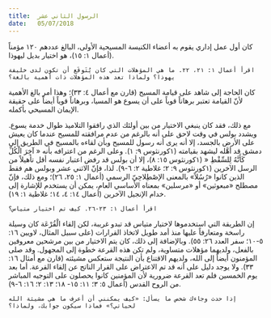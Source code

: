 ```yaml
---
title:  الرسول الثاني عشر
date:   05/07/2018
---
```


كان أول عمل إداري يقوم به أعضاء الكنيسة المسيحية الأولى، البالغ عددهم ١٢٠ مؤمناً (أعمال ١: ١٥)، هو اختيار بديل ليهوذا.

`اقرأ أعمال ١: ٢١، ٢٢. ما هي المؤهلات التي كان يُتَوقَع أن تكون لدى خليفة يهوذا؟ ولماذا تعد هذه المؤهلات ذات أهمية بالغة؟`

كان الحاجة إلى شاهد على قيامة المسيح (قارن مع أعمال ٤: ٣٣)؛ وهذا أمر بالغ الأهمية لأنّ القيامة تعتبر برهاناً قوياً على أن يسوع هو المسيا، وبرهاناً قوياً أيضاً على حقيقة الإيمان المسيحي بأكمله.

مع ذلك، فقد كان ينبغي الاختيار من بين أولئك الذي رافقوا التلاميذ طوال خدمة يسوع. ويشدد بولس في وقت لاحق على أنه بالرغم من عدم مرافقته للمسيح عندما كان يعيش على الأرض بالجسد، إلا أنه يرى أنه رسول للمسيح وبأن لقاءه بالمسيح في الطريق إلى دمشق قد أهَّله ليشهد بقيامته (١كورنثوس ٩: ١). وعلى الرغم من اعترافه بأنه « آخِرَ الْكُلِّ ­ كَأَنَّهُ لِلسِّقْطِ ­« (١كورنثوس ١٥: ٨)، إلا أن بولس قد رفض اعتبار نفسه أقل تأهيلاً من الرسل الآخرين (١كورنثوس ٩: ٢؛ غلاطية ٢: ٦-٩). لذا، فإنّ الاثني عشر وبولس هم فقط الذين كانوا «رُسُلاً» بالمعنى الإصْطِلاحِيّ الرسمي (أعمال ١: ٢٥، ٢٦)؛ ومع ذلك، فإنّ مصطلح «مبعوثين» أو «مرسلين» بمعناه الأساسي العام، يمكن أن يستخدم للإشارة إلى خدام الإنجيل الآخرين (أعمال ١٤: ٤، ١٤؛ غلاطية ١: ١٩).

`اقرأ أعمال ١: ٢٣-٢٦. كيف تم اختيار متياس؟`

إن الطريقة التي استخدموها لاختيار متياس قد تبدو غريبة، لكن إلقاء الْقُرْعَة كان وسيلة راسخة ومتعارفاً عليها منذ أمد طويل لاتخاذ القرارات (على سبيل المثال، لاويين ١٦: ٥-١٠؛ سفر العدد ٢٦: ٥٥). وبالإضافة إلى ذلك، كان يتم الاختيار من بين مرشحين معروفين بالفعل، ولديهما مؤهلات متساوية، ولم تكن هذه القرعة خطوة إلى المجهول. وقد صلى المؤمنون أيضاً إلى الله، ولديهم الاقتناع بأن النتيجة ستعكس مشيئته (قارن مع أمثال ١٦: ٣٣). ولا يوجد دليل على أنه قد تم الاعتراض على القرار الناتج عن إلقاء القرعة. أما بعد يوم الخمسين فلم تعد القرعة ضرورية لأن المؤمنين كانوا يحصلون على التوجيه المباشر من الروح القدس (أعمال ٥: ٣؛ ١١: ١٥- ١٨؛ ١٣: ٢؛ ١٦: ٦-٩).

`إذا حدث وجاءك شخص ما يسأل: «كيف يمكنني أن أعرف ما هي مشيئة الله لحياتي؟» فماذا سيكون جوابك، ولماذا؟`